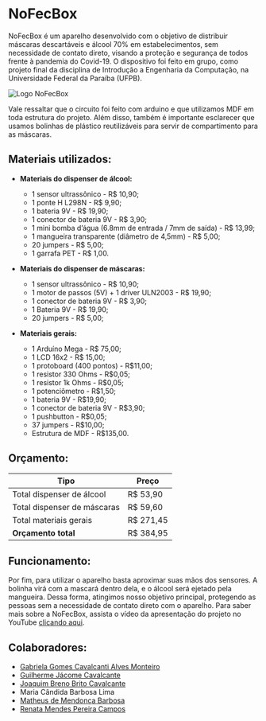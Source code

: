 # NoFecBox

NoFecBox é um aparelho desenvolvido com o objetivo de distribuir máscaras descartáveis e álcool 70% em estabelecimentos, sem necessidade de contato direto, visando a proteção e segurança de todos frente à pandemia do Covid-19. O dispositivo foi feito em grupo, como projeto final da disciplina de Introdução a Engenharia da Computação, na Universidade Federal da Paraíba (UFPB). 

![Logo NoFecBox](https://cdn.discordapp.com/attachments/806262947160653834/814210676330332170/nofecboxheader.png)

Vale ressaltar que o circuito foi feito com arduino e que utilizamos MDF em toda estrutura do projeto. Além disso, também é importante esclarecer que usamos bolinhas de plástico reutilizáveis para servir de compartimento para as máscaras.
## Materiais utilizados:
* **Materiais do dispenser de álcool:**
   * 1 sensor ultrassônico - R$ 10,90;
   * 1 ponte H L298N - R$ 9,90;
   * 1 bateria 9V - R$ 19,90;
   * 1 conector de bateria 9V - R$ 3,90;
   * 1 mini bomba d’água (6.8mm de entrada / 7mm de saída) - R$ 13,99;
   * 1 mangueira transparente (diâmetro de 4,5mm) - R$ 5,00;
   * 20 jumpers - R$ 5,00;
   * 1 garrafa PET - R$ 1,00.

* **Materiais do dispenser de máscaras:**
   * 1 sensor ultrassônico - R$ 10,90;
   * 1 motor de passos (5V) + 1 driver ULN2003 - R$ 19,90;
   * 1 conector de bateria 9V - R$ 3,90;
   * 1 Bateria 9V - R$ 19,90;
   * 20 jumpers - R$ 5,00;

* **Materiais gerais:**
   * 1 Arduíno Mega - R$ 75,00;
   * 1 LCD 16x2 - R$ 15,00;
   * 1 protoboard (400 pontos) - R$11,00;
   * 1 resistor 330 Ohms - R$0,05;
   * 1 resistor 1k Ohms - R$0,05;
   * 1 potenciômetro - R$1,50;
   * 1 bateria 9V - R$19,90;
   * 1 conector de bateria 9V - R$3,90;
   * 1 pushbutton - R$0,05;
   * 37 jumpers - R$10,00;
   * Estrutura de MDF - R$135,00.
## Orçamento:
Tipo|Preço
---|---
Total dispenser de álcool|R$ 53,90
Total dispenser de máscaras|R$ 59,60
Total materiais gerais|R$ 271,45
**Orçamento total**|R$ 384,95
## Funcionamento:
Por fim, para utilizar o aparelho basta aproximar suas mãos dos sensores. A bolinha virá com a mascará dentro dela, e o álcool será ejetado pela mangueira. Dessa forma, atingimos nosso objetivo principal, protegendo as pessoas sem a necessidade de contato direto com o aparelho. Para saber mais sobre a NoFecBox, assista o vídeo da apresentação do projeto no YouTube [clicando aqui](https://www.youtube.com/watch?v=UKsDdSkHsCE).
## Colaboradores:
* [Gabriela Gomes Cavalcanti Alves Monteiro](https://github.com/gabrielagcam)
* [Guilherme Jácome Cavalcante](https://github.com/GuilhermeJC13)
* [Joaquim Breno Brito Cavalcante](https://github.com/JoaquimBreno)
* Maria Cândida Barbosa Lima
* [Matheus de Mendonça Barbosa](https://github.com/mattheusmendonca)
* [Renata Mendes Pereira Campos](https://github.com/renatamendesc)

